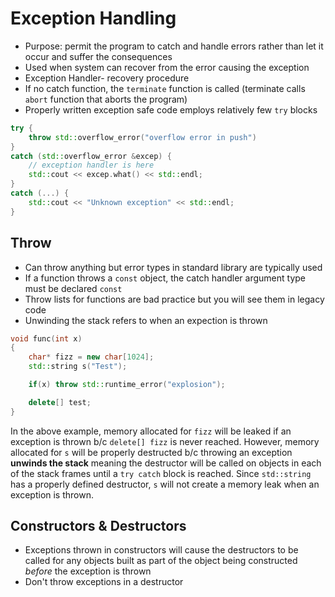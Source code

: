 # Exception Handling
- Purpose: permit the program to catch and handle errors rather than let it occur and suffer the consequences
- Used when system can recover from the error causing the exception
- Exception Handler- recovery procedure
- If no catch function, the `terminate` function is called (terminate calls `abort` function that aborts the program)
- Properly written exception safe code employs relatively few `try` blocks

``` c++
try {
    throw std::overflow_error("overflow error in push")
}
catch (std::overflow_error &excep) {
    // exception handler is here
    std::cout << excep.what() << std::endl;
}
catch (...) {
    std::cout << "Unknown exception" << std::endl;
}
```

## Throw
- Can throw anything but error types in standard library are typically used
- If a function throws a `const` object, the catch handler argument type must be declared `const` 
- Throw lists for functions are bad practice but you will see them in legacy code
- Unwinding the stack refers to when an expection is thrown

``` c++
void func(int x)
{
    char* fizz = new char[1024];
    std::string s("Test");

    if(x) throw std::runtime_error("explosion");

    delete[] test;
}
```
In the above example, memory allocated for `fizz` will be leaked if an exception is thrown b/c `delete[] fizz` is never reached. However, memory allocated for `s` will be properly destructed b/c throwing an exception **unwinds the stack** meaning the destructor will be called on objects in each of the stack frames until a `try catch` block is reached. Since `std::string` has a properly defined destructor, `s` will not create a memory leak when an exception is thrown.

## Constructors & Destructors
- Exceptions thrown in constructors will cause the destructors to be called for any objects built as part of the object being constructed *before* the exception is thrown
- Don't throw exceptions in a destructor